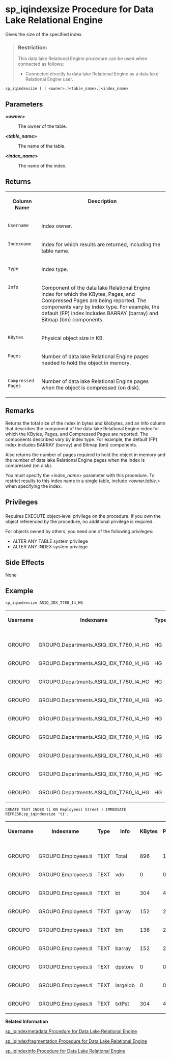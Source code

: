 <!-- loioa5ad8fe784f21015bda0e710013b6646 -->

# sp\_iqindexsize Procedure for Data Lake Relational Engine

Gives the size of the specified index.



> ### Restriction:  
> This data lake Relational Engine procedure can be used when connected as follows:
> 
> -   Connected directly to data lake Relational Engine as a data lake Relational Engine user.



```
sp_iqindexsize [ [ <owner>.]<table_name>.]<index_name> 
```



<a name="loioa5ad8fe784f21015bda0e710013b6646__sp_iqindexsize_parm1"/>

## Parameters


<dl>
<dt><b>

*<owner\>*

</b></dt>
<dd>

The owner of the table.



</dd><dt><b>

*<table\_name\>*

</b></dt>
<dd>

The name of the table.



</dd><dt><b>

*<index\_name\>*

</b></dt>
<dd>

The name of the index.



</dd>
</dl>



<a name="loioa5ad8fe784f21015bda0e710013b6646__sp_iqindexsize_returns1"/>

## Returns


<table>
<tr>
<th valign="top">

Column Name



</th>
<th valign="top">

Description



</th>
</tr>
<tr>
<td valign="top">

`Username`



</td>
<td valign="top">

Index owner.



</td>
</tr>
<tr>
<td valign="top">

`Indexname`



</td>
<td valign="top">

Index for which results are returned, including the table name.



</td>
</tr>
<tr>
<td valign="top">

`Type`



</td>
<td valign="top">

Index type.



</td>
</tr>
<tr>
<td valign="top">

`Info`



</td>
<td valign="top">

Component of the data lake Relational Engine index for which the KBytes, Pages, and Compressed Pages are being reported. The components vary by index type. For example, the default \(FP\) index includes BARRAY \(barray\) and Bitmap \(bm\) components.



</td>
</tr>
<tr>
<td valign="top">

`KBytes`



</td>
<td valign="top">

Physical object size in KB.



</td>
</tr>
<tr>
<td valign="top">

`Pages`



</td>
<td valign="top">

Number of data lake Relational Engine pages needed to hold the object in memory.



</td>
</tr>
<tr>
<td valign="top">

`Compressed Pages`



</td>
<td valign="top">

Number of data lake Relational Engine pages when the object is compressed \(on disk\).



</td>
</tr>
</table>



<a name="loioa5ad8fe784f21015bda0e710013b6646__sp_iqindexsize_remarks1"/>

## Remarks

Returns the total size of the index in bytes and kilobytes, and an Info column that describes the component of the data lake Relational Engine index for which the KBytes, Pages, and Compressed Pages are reported. The components described vary by index type. For example, the default \(FP\) index includes BARRAY \(barray\) and Bitmap \(bm\) components.

Also returns the number of pages required to hold the object in memory and the number of data lake Relational Engine pages when the index is compressed \(on disk\).

You must specify the *<index\_name\>* parameter with this procedure. To restrict results to this index name in a single table, include *<owner.table.\>* when specifying the index.



<a name="loioa5ad8fe784f21015bda0e710013b6646__sp_iqindexsize_priv1"/>

## Privileges



### 

Requires EXECUTE object-level privilege on the procedure. If you own the object referenced by the procedure, no additional privilege is required.

For objects owned by others, you need one of the following privileges:

-   ALTER ANY TABLE system privilege
-   ALTER ANY INDEX system privilege



<a name="loioa5ad8fe784f21015bda0e710013b6646__sp_iqindexsize_sideeffects1"/>

## Side Effects

None



<a name="loioa5ad8fe784f21015bda0e710013b6646__sp_iqindexsize_examples1"/>

## Example

```
sp_iqindexsize ASIQ_IDX_T780_I4_HG
```


<table>
<tr>
<th valign="top">

Username



</th>
<th valign="top">

Indexname



</th>
<th valign="top">

Type



</th>
<th valign="top">

Info



</th>
<th valign="top">

Kbytes



</th>
<th valign="top">

Pages



</th>
<th valign="top">

Compressed Pages



</th>
</tr>
<tr>
<td valign="top">

GROUPO



</td>
<td valign="top">

GROUPO.Departments.ASIQ\_IDX\_T780\_I4\_HG



</td>
<td valign="top">

HG



</td>
<td valign="top">

Total



</td>
<td valign="top">

288



</td>
<td valign="top">

4



</td>
<td valign="top">

2



</td>
</tr>
<tr>
<td valign="top">

GROUPO



</td>
<td valign="top">

GROUPO.Departments.ASIQ\_IDX\_T780\_I4\_HG



</td>
<td valign="top">

HG



</td>
<td valign="top">

vdo



</td>
<td valign="top">

0



</td>
<td valign="top">

0



</td>
<td valign="top">

0



</td>
</tr>
<tr>
<td valign="top">

GROUPO



</td>
<td valign="top">

GROUPO.Departments.ASIQ\_IDX\_T780\_I4\_HG



</td>
<td valign="top">

HG



</td>
<td valign="top">

bt



</td>
<td valign="top">

152



</td>
<td valign="top">

2



</td>
<td valign="top">

1



</td>
</tr>
<tr>
<td valign="top">

GROUPO



</td>
<td valign="top">

GROUPO.Departments.ASIQ\_IDX\_T780\_I4\_HG



</td>
<td valign="top">

HG



</td>
<td valign="top">

garray



</td>
<td valign="top">

0



</td>
<td valign="top">

0



</td>
<td valign="top">

0



</td>
</tr>
<tr>
<td valign="top">

GROUPO



</td>
<td valign="top">

GROUPO.Departments.ASIQ\_IDX\_T780\_I4\_HG



</td>
<td valign="top">

HG



</td>
<td valign="top">

bm



</td>
<td valign="top">

136



</td>
<td valign="top">

2



</td>
<td valign="top">

1



</td>
</tr>
<tr>
<td valign="top">

GROUPO



</td>
<td valign="top">

GROUPO.Departments.ASIQ\_IDX\_T780\_I4\_HG



</td>
<td valign="top">

HG



</td>
<td valign="top">

barray



</td>
<td valign="top">

0



</td>
<td valign="top">

0



</td>
<td valign="top">

0



</td>
</tr>
<tr>
<td valign="top">

GROUPO



</td>
<td valign="top">

GROUPO.Departments.ASIQ\_IDX\_T780\_I4\_HG



</td>
<td valign="top">

HG



</td>
<td valign="top">

dpstore



</td>
<td valign="top">

0



</td>
<td valign="top">

0



</td>
<td valign="top">

0



</td>
</tr>
<tr>
<td valign="top">

GROUPO



</td>
<td valign="top">

GROUPO.Departments.ASIQ\_IDX\_T780\_I4\_HG



</td>
<td valign="top">

HG



</td>
<td valign="top">

largelob



</td>
<td valign="top">

0



</td>
<td valign="top">

0



</td>
<td valign="top">

0



</td>
</tr>
<tr>
<td valign="top">

GROUPO



</td>
<td valign="top">

GROUPO.Departments.ASIQ\_IDX\_T780\_I4\_HG



</td>
<td valign="top">

HG



</td>
<td valign="top">

txtPst



</td>
<td valign="top">

0



</td>
<td valign="top">

0



</td>
<td valign="top">

0



</td>
</tr>
</table>

```
CREATE TEXT INDEX ti ON Employees( Street ) IMMEDIATE REFRESH;sp_iqindexsize 'ti';
```


<table>
<tr>
<th valign="top">

Username



</th>
<th valign="top">

Indexname



</th>
<th valign="top">

Type



</th>
<th valign="top">

Info



</th>
<th valign="top">

KBytes



</th>
<th valign="top">

Pages



</th>
<th valign="top">

Compressed Pages



</th>
</tr>
<tr>
<td valign="top">

GROUPO



</td>
<td valign="top">

GROUPO.Employees.ti



</td>
<td valign="top">

TEXT



</td>
<td valign="top">

Total



</td>
<td valign="top">

896



</td>
<td valign="top">

12



</td>
<td valign="top">

6



</td>
</tr>
<tr>
<td valign="top">

GROUPO



</td>
<td valign="top">

GROUPO.Employees.ti



</td>
<td valign="top">

TEXT



</td>
<td valign="top">

vdo



</td>
<td valign="top">

0



</td>
<td valign="top">

0



</td>
<td valign="top">

0



</td>
</tr>
<tr>
<td valign="top">

GROUPO



</td>
<td valign="top">

GROUPO.Employees.ti



</td>
<td valign="top">

TEXT



</td>
<td valign="top">

bt



</td>
<td valign="top">

304



</td>
<td valign="top">

4



</td>
<td valign="top">

2



</td>
</tr>
<tr>
<td valign="top">

GROUPO



</td>
<td valign="top">

GROUPO.Employees.ti



</td>
<td valign="top">

TEXT



</td>
<td valign="top">

garray



</td>
<td valign="top">

152



</td>
<td valign="top">

2



</td>
<td valign="top">

1



</td>
</tr>
<tr>
<td valign="top">

GROUPO



</td>
<td valign="top">

GROUPO.Employees.ti



</td>
<td valign="top">

TEXT



</td>
<td valign="top">

bm



</td>
<td valign="top">

136



</td>
<td valign="top">

2



</td>
<td valign="top">

1



</td>
</tr>
<tr>
<td valign="top">

GROUPO



</td>
<td valign="top">

GROUPO.Employees.ti



</td>
<td valign="top">

TEXT



</td>
<td valign="top">

barray



</td>
<td valign="top">

152



</td>
<td valign="top">

2



</td>
<td valign="top">

1



</td>
</tr>
<tr>
<td valign="top">

GROUPO



</td>
<td valign="top">

GROUPO.Employees.ti



</td>
<td valign="top">

TEXT



</td>
<td valign="top">

dpstore



</td>
<td valign="top">

0



</td>
<td valign="top">

0



</td>
<td valign="top">

0



</td>
</tr>
<tr>
<td valign="top">

GROUPO



</td>
<td valign="top">

GROUPO.Employees.ti



</td>
<td valign="top">

TEXT



</td>
<td valign="top">

largelob



</td>
<td valign="top">

0



</td>
<td valign="top">

0



</td>
<td valign="top">

0



</td>
</tr>
<tr>
<td valign="top">

GROUPO



</td>
<td valign="top">

GROUPO.Employees.ti



</td>
<td valign="top">

TEXT



</td>
<td valign="top">

txtPst



</td>
<td valign="top">

304



</td>
<td valign="top">

4



</td>
<td valign="top">

2



</td>
</tr>
</table>

**Related Information**  


[sp\_iqindexmetadata Procedure for Data Lake Relational Engine](sp-iqindexmetadata-procedure-for-data-lake-relational-engine-a5ad0e4.md "Displays index metadata for a given index.")

[sp\_iqindexfragmentation Procedure for Data Lake Relational Engine](sp-iqindexfragmentation-procedure-for-data-lake-relational-engine-a5ac10a.md "Reports information about the percentage of page space taken up within the B-trees, garrays, and bitmap structures in data lake Relational Engine indexes.")

[sp\_iqindexinfo Procedure for Data Lake Relational Engine](sp-iqindexinfo-procedure-for-data-lake-relational-engine-a5ac909.md "Displays the number of blocks (objects) used per index per main dbspace for a given object. If the object resides on several dbspaces, sp_iqindexinfo returns the space used in all dbspaces, as shown in the example.")

